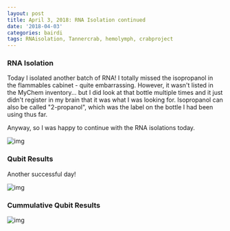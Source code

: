```yaml
---
layout: post
title: April 3, 2018: RNA Isolation continued
date: '2018-04-03'
categories: bairdi
tags: RNAisolation, Tannercrab, hemolymph, crabproject
---
```


### RNA Isolation

Today I isolated another batch of RNA! I totally missed the isopropanol in the flammables cabinet - quite embarrassing. However, it wasn't listed in the MyChem inventory... but I did look at that bottle multiple times and it just didn't register in my brain that it was what I was looking for. Isopropanol can also be called "2-propanol", which was the label on the bottle I had been using thus far.

Anyway, so I was happy to continue with the RNA isolations today.

![img](http://owl.fish.washington.edu/scaphapoda/grace/Crab-project/Screen%20Shot%202018-04-03%20at%202.27.07%20PM.png)

### Qubit Results

Another successful day!


![img](http://owl.fish.washington.edu/scaphapoda/grace/Crab-project/Qubit/Qubit-results-04022018.png)



### Cummulative Qubit Results

![img](http://owl.fish.washington.edu/scaphapoda/grace/Crab-project/Qubit/Qubit-results-cummulative.png)
